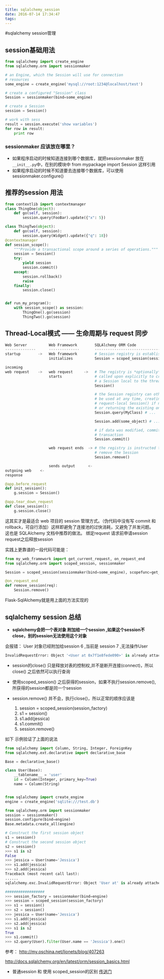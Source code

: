 ```yaml
---
title: sqlalchemy_session
date: 2016-07-14 17:34:47
tags:
---
```

#sqlalchemy session管理

## session基础用法
``` python
from sqlalchemy import create_engine
from sqlalchemy.orm import sessionmaker

# an Engine, which the Session will use for connection
# resources
some_engine = create_engine('mysql://root:1234@localhost/test')

# create a configured "Session" class
Session = sessionmaker(bind=some_engine)

# create a Session
session = Session()

# work with sess
result = session.execute('show variables')
for row in result:
    print row
```
### sessionmaker 应该放在哪里？
+ 如果程序启动的时候知道连接到哪个数据库，就把sessionmaker 放在 `__init__.py`中，在别的模块中 from mypackage import Session 这样引用
+ 如果程序启动的时候不知道要去连接哪个数据库，可以使用 sessionmaker.configure()


## 推荐的session 用法
``` python
from contextlib import contextmanager
class ThingOne(object):
    def go(self, session):
        session.query(FooBar).update({"x": 5})

class ThingTwo(object):
    def go(self, session):
        session.query(Widget).update({"q": 18})
@contextmanager
def session_scope():
    """Provide a transactional scope around a series of operations."""
    session = Session()
    try:
        yield session
        session.commit()
    except:
        session.rollback()
        raise
    finally:
        session.close()


def run_my_program():
    with session_scope() as session:
        ThingOne().go(session)
        ThingTwo().go(session)
```

## Thread-Local模式 —— 生命周期与 request 同步
``` python
Web Server          Web Framework        SQLAlchemy ORM Code
--------------      --------------       ------------------------------
startup        ->   Web framework        # Session registry is established
                    initializes          Session = scoped_session(sessionmaker())

incoming
web request    ->   web request     ->   # The registry is *optionally*
                    starts               # called upon explicitly to create
                                         # a Session local to the thread and/or request
                                         Session()

                                         # the Session registry can otherwise
                                         # be used at any time, creating the
                                         # request-local Session() if not present,
                                         # or returning the existing one
                                         Session.query(MyClass) # ...

                                         Session.add(some_object) # ...

                                         # if data was modified, commit the
                                         # transaction
                                         Session.commit()

                    web request ends  -> # the registry is instructed to
                                         # remove the Session
                                         Session.remove()

                    sends output      <-
outgoing web    <-
response
```
``` python
@app.before_request
def init_session():
    g.session = Session()

@app.tear_down_request
def close_session():
    g.session.close()
```
这其实才是最适合 web 项目的 session 管理方式。（伪代码中没有写 commit 和 rollback，可自行添加）这样即避免了连接池的过快消耗，又避免了并发问题。
这也是 SQLAlchemy 文档中推荐的做法。
绑定request 请求前申请session  request之后释放session

实践上更靠谱的一段代码可能是：
``` python
from my_web_framework import get_current_request, on_request_end
from sqlalchemy.orm import scoped_session, sessionmaker

Session = scoped_session(sessionmaker(bind=some_engine), scopefunc=get_current_request)

@on_request_end
def remove_session(req):
    Session.remove()
```
Flask-SqlAlchemy就是用上面的方法实现的



## sqlalchemy session 总结
+ **sqlalchemy会把一个表对象 附加给一个session ,如果这个session不close，别的session无法使用这个对象**

会报错：
User 对象已经附加给session 6 ,当前是 session 7 ,无法操作User
``` python
InvalidRequestError: Object '<User at 0x7f1e8fede090>' is already attached to session '6' (this is '7')
```
+ session的close() 只是释放对表的控制权,并不是断开连接(connect)，所以close() 之后依然可以执行查询

+ 使用scoped_session() 之后获得的session，如果不执行session.remove(),所获得的session都是同一个session

+ session.remove() 并不会，执行close()，所以正常的顺序应该是
    1. session = scoped_session(session_factory)
    2. s1 = session()
    3. s1.add(jessica)
    4. s1.commit()
    5. session.remove()


如下 示例验证了上面的说法
``` python
from sqlalchemy import Column, String, Integer, ForeignKey
from sqlalchemy.ext.declarative import declarative_base

Base = declarative_base()

class User(Base):
    __tablename__ = 'user'
    id = Column(Integer, primary_key=True)
    name = Column(String)


from sqlalchemy import create_engine
engine = create_engine('sqlite:///test.db')

from sqlalchemy.orm import sessionmaker
session = sessionmaker()
session.configure(bind=engine)
Base.metadata.create_all(engine)

# Construct the first session object
s1 = session()
# Construct the second session object
s2 = session()
>>> s1 is s2
False
>>> jessica = User(name='Jessica')
>>> s1.add(jessica)
>>> s2.add(jessica)
Traceback (most recent call last):
......
sqlalchemy.exc.InvalidRequestError: Object 'User at' is already attached to session '1' (this is '2')

##################
>>> session_factory = sessionmaker(bind=engine)
>>> session = scoped_session(session_factory)
>>> s1 = session()
>>> s2 = session()
>>> jessica = User(name='Jessica')
>>> s1.add(jessica)
>>> s2.add(jessica)
>>> s1 is s2
True
>>> s1.commit()
>>> s2.query(User).filter(User.name == 'Jessica').one()
```
参考：
http://my.oschina.net/lionets/blog/407263

http://docs.sqlalchemy.org/en/latest/orm/session_basics.html


+ 普通session 和 使用 scoped_session的区别 [传送门](http://pythoncentral.io/understanding-python-sqlalchemy-session/)

